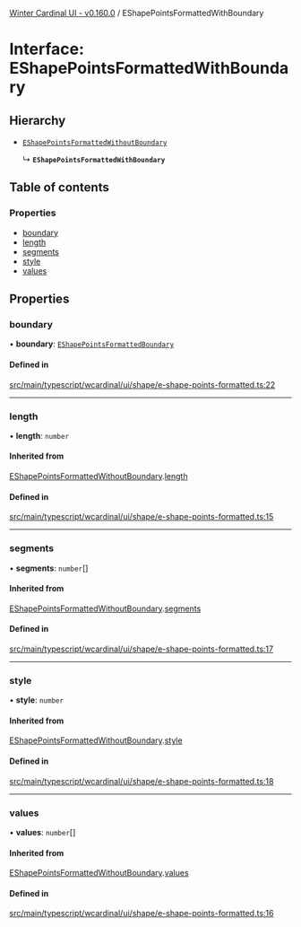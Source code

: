 [Winter Cardinal UI - v0.160.0](../index.md) / EShapePointsFormattedWithBoundary

# Interface: EShapePointsFormattedWithBoundary

## Hierarchy

- [`EShapePointsFormattedWithoutBoundary`](EShapePointsFormattedWithoutBoundary.md)

  ↳ **`EShapePointsFormattedWithBoundary`**

## Table of contents

### Properties

- [boundary](EShapePointsFormattedWithBoundary.md#boundary)
- [length](EShapePointsFormattedWithBoundary.md#length)
- [segments](EShapePointsFormattedWithBoundary.md#segments)
- [style](EShapePointsFormattedWithBoundary.md#style)
- [values](EShapePointsFormattedWithBoundary.md#values)

## Properties

### boundary

• **boundary**: [`EShapePointsFormattedBoundary`](../index.md#eshapepointsformattedboundary)

#### Defined in

[src/main/typescript/wcardinal/ui/shape/e-shape-points-formatted.ts:22](https://github.com/winter-cardinal/winter-cardinal-ui/blob/v0.160.0/src/main/typescript/wcardinal/ui/shape/e-shape-points-formatted.ts#L22)

___

### length

• **length**: `number`

#### Inherited from

[EShapePointsFormattedWithoutBoundary](EShapePointsFormattedWithoutBoundary.md).[length](EShapePointsFormattedWithoutBoundary.md#length)

#### Defined in

[src/main/typescript/wcardinal/ui/shape/e-shape-points-formatted.ts:15](https://github.com/winter-cardinal/winter-cardinal-ui/blob/v0.160.0/src/main/typescript/wcardinal/ui/shape/e-shape-points-formatted.ts#L15)

___

### segments

• **segments**: `number`[]

#### Inherited from

[EShapePointsFormattedWithoutBoundary](EShapePointsFormattedWithoutBoundary.md).[segments](EShapePointsFormattedWithoutBoundary.md#segments)

#### Defined in

[src/main/typescript/wcardinal/ui/shape/e-shape-points-formatted.ts:17](https://github.com/winter-cardinal/winter-cardinal-ui/blob/v0.160.0/src/main/typescript/wcardinal/ui/shape/e-shape-points-formatted.ts#L17)

___

### style

• **style**: `number`

#### Inherited from

[EShapePointsFormattedWithoutBoundary](EShapePointsFormattedWithoutBoundary.md).[style](EShapePointsFormattedWithoutBoundary.md#style)

#### Defined in

[src/main/typescript/wcardinal/ui/shape/e-shape-points-formatted.ts:18](https://github.com/winter-cardinal/winter-cardinal-ui/blob/v0.160.0/src/main/typescript/wcardinal/ui/shape/e-shape-points-formatted.ts#L18)

___

### values

• **values**: `number`[]

#### Inherited from

[EShapePointsFormattedWithoutBoundary](EShapePointsFormattedWithoutBoundary.md).[values](EShapePointsFormattedWithoutBoundary.md#values)

#### Defined in

[src/main/typescript/wcardinal/ui/shape/e-shape-points-formatted.ts:16](https://github.com/winter-cardinal/winter-cardinal-ui/blob/v0.160.0/src/main/typescript/wcardinal/ui/shape/e-shape-points-formatted.ts#L16)
